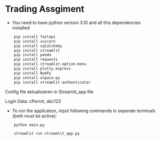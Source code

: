 # Trading Assgiment

- You need to have python version 3.10
and all this dependencies installed:
```bash 
    pip install fastapi
    pip install uvicorn
    pip install sqlalchemy
    pip install streamlit
    pip install panda 
    pip install requests
    pip install streamlit-option-menu
    pip install plotly.express
    pip install NumPy
    pip install alpaca-py
    pip install streamlit-authenticator
```

Config file aktualisieren in Streamlit_app file

Login Data: cPerrot, abc123

- To run the application, input following commands in separate terminals (both must be active):
```bash
    python main.py  
```
```bash
    streamlit run streamlit_app.py      
```

